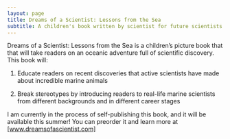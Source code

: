 ```yaml
---
layout: page
title: Dreams of a Scientist: Lessons from the Sea
subtitle: A children's book written by scientist for future scientists
---
```

Dreams of a Scientist: Lessons from the Sea is a children’s picture book that that will take readers on an oceanic adventure full of scientific discovery. This book will:

1. Educate readers on recent discoveries that active scientists have made about incredible marine animals

2. Break stereotypes by introducing readers to real-life marine scientists from different backgrounds and in different career stages

I am currently in the process of self-publishing this book, and it will be available this summer! You can preorder it and learn more at [www.dreamsofascientist.com]
